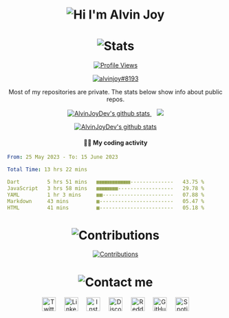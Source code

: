 <h1 align="center">
  <img alt="Hi I'm Alvin Joy" title="Hi" src="http://readme-typing-svg.herokuapp.com?color=%2335CD75&size=30&lines=Hi%2C+I'm+Alvin+Joy&center=true">
</h1>
<h1 align="center">
  <img alt="Stats" title="Stats" src="https://readme-typing-svg.herokuapp.com/?color=%8A51CD&lines=📊+Stats&center=true&width=380&height=45">
</h1>
<p align="center">
  <a href="https://github.com/AlvinJoyDev">
    <img alt="Profile Views" title="Profile Views" src="https://visitcount.itsvg.in/api?id=AlvinJoyDev&label=Profile%20Views&icon=2&pretty=true" />
  </a>
</p>
<p align="center">
  <a href="https://discord.com/users/825382504353234954">
    <img align="center" src="https://discord.c99.nl/widget/theme-2/825382504353234954.png" alt="alvinjoy#8193" title="alvinjoy#8193" />
  </a>
</p>

<p align="center">
  Most of my repositories are private. The stats below show info about public repos.
</p>

<p align="center">
  <a href="https://github.com/AlvinJoyDev">
    <img src="https://github-readme-stats.vercel.app/api?username=AlvinJoyDev&show_icons=true&include_all_commits=true&count_private=true&theme=tokyonight&hide_border=true" alt="AlvinJoyDev's github stats" />
  </a>&nbsp;&nbsp;
  <a href="https://github.com/AlvinJoyDev">
    <img src="https://github-readme-stats.vercel.app/api/top-langs/?username=AlvinJoyDev&layout=compact&theme=tokyonight&hide_border=true&langs_count=8&count_private=true&show_icons=true" />
  </a>
</p>
<p align="center">
  <a href="https://github.com/AlvinJoyDev">
    <img src="https://github-profile-trophy.vercel.app/?username=AlvinJoyDev&theme=tokyonight&no-frame=true" alt="AlvinJoyDev's github stats" />
  </a>
</p>
<h4 align="center">
  👨‍💻 My coding activity
</h4>

<!--START_SECTION:waka-->

```yaml
From: 25 May 2023 - To: 15 June 2023

Total Time: 13 hrs 22 mins

Dart         5 hrs 51 mins   ▦▦▦▦▦▦▦▦▦▦▦--------------   43.75 %
JavaScript   3 hrs 58 mins   ▦▦▦▦▦▦▦------------------   29.78 %
YAML         1 hr 3 mins     ▦▦-----------------------   07.88 %
Markdown     43 mins         ▦------------------------   05.47 %
HTML         41 mins         ▦------------------------   05.18 %
```

<!--END_SECTION:waka-->
<h1 align="center">
  <img alt="Contributions" title="Contributions" src="https://readme-typing-svg.herokuapp.com/?color=F77171FF&lines=📝+GitHub+Contributions&center=true&width=380&height=45">
</h1>
<p align="center">
  <a href="https://github.com/AlvinJoyDev">
    <img alt="Contributions" title="Contributions" src="https://github-readme-activity-graph.vercel.app/graph?username=AlvinJoyDev&bg_color=000000&color=ffc7e5&line=b03074&point=bc8f8f&area=true&hide_border=true">
  </a>
</p>
<h1 align="center">
  <img alt="Contact me" title="Contact" src="https://readme-typing-svg.herokuapp.com/?color=%23F7B049&lines=🤙+Contact+me&center=true&width=380&height=45">
</h1>
<p align="center">
  <a href="https://twitter.com/_alvinjoy_" target="_blank"><img alt="Twitter" title="Twitter" height="32" width="32" src="https://svgshare.com/i/sp1.svg"></a>&nbsp;&nbsp;&nbsp;&nbsp;
  <a href="https://www.linkedin.com/in/alvinjoydev" target="_blank"><img alt="LinkedIn" title="LinkedIn" height="32" width="32" src="https://svgshare.com/i/spE.svg"></a>&nbsp;&nbsp;&nbsp;&nbsp;
  <a href="https://instagram.com/_alvinjoy_" target="_blank"><img alt="Instagram" title="Instagram" height="32" width="32" src="https://svgshare.com/i/sph.svg"></a>&nbsp;&nbsp;&nbsp;&nbsp;
  <a href="https://discord.com/users/825382504353234954" target="_blank"><img alt="Discord" title="Discord" height="32" width="32" src="https://svgshare.com/i/soe.svg"></a>&nbsp;&nbsp;&nbsp;&nbsp;
  <a href="https://reddit.com/u/alvinjoy" target="_blank"><img alt="Reddit" title="Reddit" height="32" width="32" src="https://svgshare.com/i/so8.svg"></a>&nbsp;&nbsp;&nbsp;&nbsp;
  <a href="https://github.com/AlvinJoyDev" target="_blank"><img alt="GitHub" title="GitHub" height="32" width="32" src="https://svgshare.com/i/t80.svg"></a>&nbsp;&nbsp;&nbsp;&nbsp;
  <a href="https://open.spotify.com/user/lwsg3h1l2wm80gp22bfiv1npi" target="_blank"><img alt="Spotify" title="Spotify" height="32" width="32" src="https://svgshare.com/i/sqF.svg"></a>
</p>
